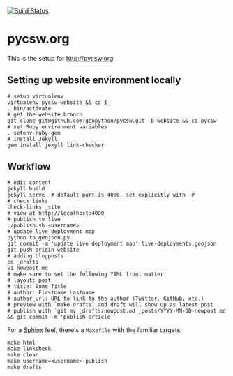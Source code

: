 
[![Build Status](https://travis-ci.org/geopython/pycsw.png?branch=website)](https://travis-ci.org/geopython/pycsw)

pycsw.org
=========

This is the setup for http://pycsw.org

Setting up website environment locally
--------------------------------------

    # setup virtualenv
    virtualenv pycsw-website && cd $_
    . bin/activate
    # get the website branch
    git clone git@github.com:geopython/pycsw.git -b website && cd pycsw
    # set Ruby environment variables
    . setenv-ruby-gem
    # install Jekyll
    gem install jekyll link-checker

Workflow
--------

    # edit content
    jekyll build
    jekyll serve  # default port is 4000, set explicitly with -P 
    # check links
    check-links _site
    # view at http://localhost:4000
    # publish to live
    ./publish.sh <username>
    # update live deployment map
    python to_geojson.py
    git commit -m 'update live deployment map' live-deployments.geojson
    git push origin website
    # adding blogposts
    cd _drafts
    vi newpost.md
    # make sure to set the following YAML front matter:
    # layout: post
    # title: Some Title
    # author: Firstname Lastname
    # author_url: URL to link to the author (Twitter, GitHub, etc.)
    # preview with `make drafts` and draft will show up as latest post
    # publish with `git mv _drafts/newpost.md _posts/YYYY-MM-DD-newpost.md && git commit -m 'publish article'`

For a [Sphinx](http://sphinx-doc.org/) feel, there's a `Makefile` with
the familiar targets:

    make html
    make linkcheck
    make clean
    make username=<username> publish 
    make drafts
